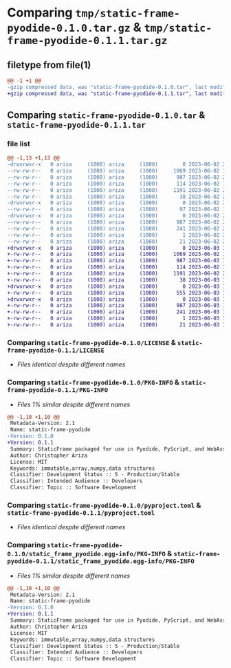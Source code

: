 # Comparing `tmp/static-frame-pyodide-0.1.0.tar.gz` & `tmp/static-frame-pyodide-0.1.1.tar.gz`

## filetype from file(1)

```diff
@@ -1 +1 @@
-gzip compressed data, was "static-frame-pyodide-0.1.0.tar", last modified: Fri Jun  2 23:59:41 2023, max compression
+gzip compressed data, was "static-frame-pyodide-0.1.1.tar", last modified: Sat Jun  3 16:51:47 2023, max compression
```

## Comparing `static-frame-pyodide-0.1.0.tar` & `static-frame-pyodide-0.1.1.tar`

### file list

```diff
@@ -1,13 +1,13 @@
-drwxrwxr-x   0 ariza     (1000) ariza     (1000)        0 2023-06-02 23:59:41.318626 static-frame-pyodide-0.1.0/
--rw-rw-r--   0 ariza     (1000) ariza     (1000)     1069 2023-06-02 14:53:38.000000 static-frame-pyodide-0.1.0/LICENSE
--rw-rw-r--   0 ariza     (1000) ariza     (1000)      987 2023-06-02 23:59:41.318626 static-frame-pyodide-0.1.0/PKG-INFO
--rw-rw-r--   0 ariza     (1000) ariza     (1000)      114 2023-06-02 14:53:38.000000 static-frame-pyodide-0.1.0/README.md
--rw-rw-r--   0 ariza     (1000) ariza     (1000)     1191 2023-06-02 23:47:09.000000 static-frame-pyodide-0.1.0/pyproject.toml
--rw-rw-r--   0 ariza     (1000) ariza     (1000)       38 2023-06-02 23:59:41.318626 static-frame-pyodide-0.1.0/setup.cfg
-drwxrwxr-x   0 ariza     (1000) ariza     (1000)        0 2023-06-02 23:59:41.318626 static-frame-pyodide-0.1.0/static_frame_pyodide/
--rw-rw-r--   0 ariza     (1000) ariza     (1000)       97 2023-06-02 15:04:23.000000 static-frame-pyodide-0.1.0/static_frame_pyodide/__init__.py
-drwxrwxr-x   0 ariza     (1000) ariza     (1000)        0 2023-06-02 23:59:41.318626 static-frame-pyodide-0.1.0/static_frame_pyodide.egg-info/
--rw-rw-r--   0 ariza     (1000) ariza     (1000)      987 2023-06-02 23:59:41.000000 static-frame-pyodide-0.1.0/static_frame_pyodide.egg-info/PKG-INFO
--rw-rw-r--   0 ariza     (1000) ariza     (1000)      241 2023-06-02 23:59:41.000000 static-frame-pyodide-0.1.0/static_frame_pyodide.egg-info/SOURCES.txt
--rw-rw-r--   0 ariza     (1000) ariza     (1000)        1 2023-06-02 23:59:41.000000 static-frame-pyodide-0.1.0/static_frame_pyodide.egg-info/dependency_links.txt
--rw-rw-r--   0 ariza     (1000) ariza     (1000)       21 2023-06-02 23:59:41.000000 static-frame-pyodide-0.1.0/static_frame_pyodide.egg-info/top_level.txt
+drwxrwxr-x   0 ariza     (1000) ariza     (1000)        0 2023-06-03 16:51:47.254877 static-frame-pyodide-0.1.1/
+-rw-rw-r--   0 ariza     (1000) ariza     (1000)     1069 2023-06-02 14:53:38.000000 static-frame-pyodide-0.1.1/LICENSE
+-rw-rw-r--   0 ariza     (1000) ariza     (1000)      987 2023-06-03 16:51:47.250877 static-frame-pyodide-0.1.1/PKG-INFO
+-rw-rw-r--   0 ariza     (1000) ariza     (1000)      114 2023-06-02 14:53:38.000000 static-frame-pyodide-0.1.1/README.md
+-rw-rw-r--   0 ariza     (1000) ariza     (1000)     1191 2023-06-02 23:47:09.000000 static-frame-pyodide-0.1.1/pyproject.toml
+-rw-rw-r--   0 ariza     (1000) ariza     (1000)       38 2023-06-03 16:51:47.254877 static-frame-pyodide-0.1.1/setup.cfg
+drwxrwxr-x   0 ariza     (1000) ariza     (1000)        0 2023-06-03 16:51:47.246877 static-frame-pyodide-0.1.1/static_frame_pyodide/
+-rw-rw-r--   0 ariza     (1000) ariza     (1000)      555 2023-06-03 16:51:22.000000 static-frame-pyodide-0.1.1/static_frame_pyodide/__init__.py
+drwxrwxr-x   0 ariza     (1000) ariza     (1000)        0 2023-06-03 16:51:47.250877 static-frame-pyodide-0.1.1/static_frame_pyodide.egg-info/
+-rw-rw-r--   0 ariza     (1000) ariza     (1000)      987 2023-06-03 16:51:47.000000 static-frame-pyodide-0.1.1/static_frame_pyodide.egg-info/PKG-INFO
+-rw-rw-r--   0 ariza     (1000) ariza     (1000)      241 2023-06-03 16:51:47.000000 static-frame-pyodide-0.1.1/static_frame_pyodide.egg-info/SOURCES.txt
+-rw-rw-r--   0 ariza     (1000) ariza     (1000)        1 2023-06-03 16:51:47.000000 static-frame-pyodide-0.1.1/static_frame_pyodide.egg-info/dependency_links.txt
+-rw-rw-r--   0 ariza     (1000) ariza     (1000)       21 2023-06-03 16:51:47.000000 static-frame-pyodide-0.1.1/static_frame_pyodide.egg-info/top_level.txt
```

### Comparing `static-frame-pyodide-0.1.0/LICENSE` & `static-frame-pyodide-0.1.1/LICENSE`

 * *Files identical despite different names*

### Comparing `static-frame-pyodide-0.1.0/PKG-INFO` & `static-frame-pyodide-0.1.1/PKG-INFO`

 * *Files 1% similar despite different names*

```diff
@@ -1,10 +1,10 @@
 Metadata-Version: 2.1
 Name: static-frame-pyodide
-Version: 0.1.0
+Version: 0.1.1
 Summary: StaticFrame packaged for use in Pyodide, PyScript, and WebAssembly/Emscripten environments
 Author: Christopher Ariza
 License: MIT
 Keywords: immutable,array,numpy,data structures
 Classifier: Development Status :: 5 - Production/Stable
 Classifier: Intended Audience :: Developers
 Classifier: Topic :: Software Development
```

### Comparing `static-frame-pyodide-0.1.0/pyproject.toml` & `static-frame-pyodide-0.1.1/pyproject.toml`

 * *Files identical despite different names*

### Comparing `static-frame-pyodide-0.1.0/static_frame_pyodide.egg-info/PKG-INFO` & `static-frame-pyodide-0.1.1/static_frame_pyodide.egg-info/PKG-INFO`

 * *Files 1% similar despite different names*

```diff
@@ -1,10 +1,10 @@
 Metadata-Version: 2.1
 Name: static-frame-pyodide
-Version: 0.1.0
+Version: 0.1.1
 Summary: StaticFrame packaged for use in Pyodide, PyScript, and WebAssembly/Emscripten environments
 Author: Christopher Ariza
 License: MIT
 Keywords: immutable,array,numpy,data structures
 Classifier: Development Status :: 5 - Production/Stable
 Classifier: Intended Audience :: Developers
 Classifier: Topic :: Software Development
```

